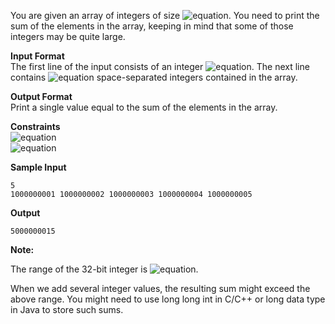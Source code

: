 You are given an array of integers of size ![equation](http://latex.codecogs.com/svg.latex?\inline&space;N). You need to print the sum of the elements in the array, keeping in mind that some of those integers may be quite large.

__Input Format__<br>
The first line of the input consists of an integer ![equation](http://latex.codecogs.com/svg.latex?\inline&space;N). The next line contains ![equation](http://latex.codecogs.com/svg.latex?\inline&space;N) space-separated integers contained in the array.

__Output Format__<br>
Print a single value equal to the sum of the elements in the array.

__Constraints__<br> 
![equation](https://latex.codecogs.com/svg.latex?\inline&space;1&space;\le&space;N&space;\le&space;10)<br>
![equation](https://latex.codecogs.com/svg.latex?\inline&space;0&space;\le&space;A[i]&space;\le&space;10^{10}) 

__Sample Input__
```commandline
5
1000000001 1000000002 1000000003 1000000004 1000000005
```
__Output__
```commandline
5000000015
```
__Note:__

The range of the 32-bit integer is ![equation](https://latex.codecogs.com/svg.latex?\inline&space;(-2^{31})&space;to&space;(2^{31})&space;or&space;[-2147483648,&space;2147483647]).

When we add several integer values, the resulting sum might exceed the above range. You might need to use long long int in C/C++ or long data type in Java to store such sums.
